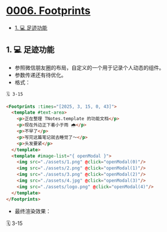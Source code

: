 # [0006. Footprints](https://github.com/Tdahuyou/TNotes.template/tree/main/notes/0006.%20Footprints)

<!-- region:toc -->
- [1. 💻 足迹功能](#1--足迹功能)
<!-- endregion:toc -->

## 1. 💻 足迹功能

- 参照微信朋友圈的布局，自定义的一个用于记录个人动态的组件。
- 参数传递还有待优化。
- 格式：

```md
🗓 3-15

<Footprints :times="[2025, 3, 15, 0, 43]">
  <template #text-area>
    <p>正在整理 TNotes.template 的功能文档</p>
    <p>现在外边正下着小于雨 🌧️</p>
    <p>不早了</p>
    <p>写完这篇笔记就去睡觉了～</p>
    <p>头发要紧</p>
  </template>
  <template #image-list="{ openModal }">
    <img src="./assets/1.png" @click="openModal(0)"/>
    <img src="./assets/2.png" @click="openModal(1)"/>
    <img src="./assets/3.png" @click="openModal(2)"/>
    <img src="./assets/4.jpg" @click="openModal(3)"/>
    <img src="./assets/logo.png" @click="openModal(4)"/>
  </template>
</Footprints>
```

- 最终渲染效果：

🗓 3-15

<Footprints :times="[2025, 3, 15, 0, 43]">
  <template #text-area>
    <p>正在整理 TNotes.template 的功能文档</p>
    <p>现在外边正下着小于雨 🌧️</p>
    <p>不早了</p>
    <p>写完这篇笔记就去睡觉了～</p>
    <p>头发要紧</p>
  </template>
  <template #image-list="{ openModal }">
    <img src="./assets/1.png" @click="openModal(0)"/>
    <img src="./assets/2.png" @click="openModal(1)"/>
    <img src="./assets/3.png" @click="openModal(2)"/>
    <img src="./assets/4.jpg" @click="openModal(3)"/>
    <img src="./assets/logo.png" @click="openModal(4)"/>
  </template>
</Footprints>